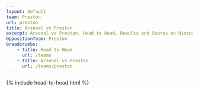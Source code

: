 ```yaml
---
layout: default
team: Preston
url: preston
title: Arsenal vs Preston
excerpt: Arsenal vs Preston, Head to Head, Results and Scores on History of Arsenal Football Club
OppositionTeam: Preston
breadcrumbs:
    - title: Head to Head
      url: /teams
    - title: Arsenal vs Preston
      url: /teams/preston
---
```


{% include head-to-head.html %}